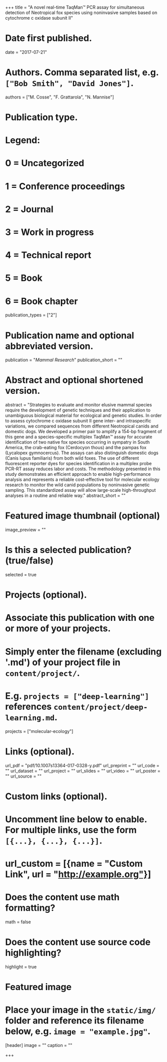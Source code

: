 +++
title = "A novel real-time TaqMan™ PCR assay for simultaneous detection of Neotropical fox species using noninvasive samples based on cytochrome c oxidase subunit II"

# Date first published.
date = "2017-07-21"

# Authors. Comma separated list, e.g. `["Bob Smith", "David Jones"]`.
authors = ["M. Cosse", "F. Grattarola", "N. Mannise"]

# Publication type.
# Legend:
# 0 = Uncategorized
# 1 = Conference proceedings
# 2 = Journal
# 3 = Work in progress
# 4 = Technical report
# 5 = Book
# 6 = Book chapter
publication_types = ["2"]

# Publication name and optional abbreviated version.
publication = "*Mammal Research*"
publication_short = ""

# Abstract and optional shortened version.
abstract = "Strategies to evaluate and monitor elusive mammal species require the development of genetic  techniques and their application to unambiguous biological material for ecological and genetic studies. In order to assess cytochrome c oxidase subunit II gene inter- and intraspecific variations, we compared sequences from different Neotropical canids and domestic dogs. We developed a primer pair to amplify a 154-bp fragment of this gene and a species-specific multiplex TaqMan™ assay for accurate identification of two native fox species occurring in sympatry in South America, the crab-eating fox (Cerdocyon thous) and the pampas fox (Lycalopex gymnocercus). The assays can also distinguish domestic dogs (Canis lupus familiaris) from both wild foxes. The use of different fluorescent reporter dyes for species identification in a multiplex probe PCR-RT assay reduces labor and costs. The methodology presented in this study demonstrates an efficient approach to enable high-performance analysis and represents a reliable cost-effective tool for molecular ecology research to monitor the wild canid populations by noninvasive genetic sampling. This standardized assay will allow large-scale high-throughput analyses in a routine and reliable way."
abstract_short = ""

# Featured image thumbnail (optional)
image_preview = ""

# Is this a selected publication? (true/false)
selected = true

# Projects (optional).
#   Associate this publication with one or more of your projects.
#   Simply enter the filename (excluding '.md') of your project file in `content/project/`.
#   E.g. `projects = ["deep-learning"]` references `content/project/deep-learning.md`.
projects = ["molecular-ecology"]

# Links (optional).
url_pdf = "pdf/10.1007s13364-017-0328-y.pdf"
url_preprint = ""
url_code = ""
url_dataset = ""
url_project = ""
url_slides = ""
url_video = ""
url_poster = ""
url_source = ""

# Custom links (optional).
#   Uncomment line below to enable. For multiple links, use the form `[{...}, {...}, {...}]`.
# url_custom = [{name = "Custom Link", url = "http://example.org"}]

# Does the content use math formatting?
math = false

# Does the content use source code highlighting?
highlight = true

# Featured image
# Place your image in the `static/img/` folder and reference its filename below, e.g. `image = "example.jpg"`.
[header]
image = ""
caption = ""

+++

